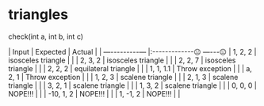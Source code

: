 # triangles

check(int a, int b, int c)

| Input | Expected | Actual |
| —---------— |:-------------😐 —---😐
| 1, 2, 2 | isosceles triangle |  |
| 2, 3, 2 | isosceles triangle |  |
| 2, 2, 7 | isosceles triangle |  |
| 2, 2, 2 | equilateral triangle |  |
| 1, 1, 1.1 | Throw exception |  |
| a, 2, 1 | Throw exception |  |
| 1, 2, 3 | scalene triangle |  |
| 2, 1, 3 | scalene triangle |  |
| 3, 2, 1 | scalene triangle |  |
| 1, 3, 2 | scalene triangle |  |
| 0, 0, 0 | NOPE!!! |  |
| -10, 1, 2 | NOPE!!! |  |
| 1, -1, 2 | NOPE!!! |  |

